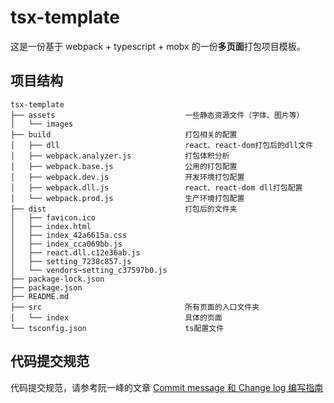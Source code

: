 # tsx-template
这是一份基于 webpack + typescript + mobx 的一份**多页面**打包项目模板。
## 项目结构

    tsx-template
    ├── assets                             一些静态资源文件（字体、图片等）
    │   └── images
    ├── build                              打包相关的配置
    │   ├── dll                            react、react-dom打包后的dll文件
    │   ├── webpack.analyzer.js            打包体积分析
    │   ├── webpack.base.js                公用的打包配置
    │   ├── webpack.dev.js                 开发环境打包配置
    │   ├── webpack.dll.js                 react、react-dom dll打包配置
    │   └── webpack.prod.js                生产环境打包配置
    ├── dist                               打包后的文件夹
    │   ├── favicon.ico
    │   ├── index.html
    │   ├── index_42a6615a.css
    │   ├── index_cca069bb.js
    │   ├── react.dll.c12e36ab.js
    │   ├── setting_7238c857.js
    │   └── vendors~setting_c37597b0.js
    ├── package-lock.json
    ├── package.json
    ├── README.md
    ├── src                                所有页面的入口文件夹
    │   └── index                          具体的页面
    └── tsconfig.json                      ts配置文件
## 代码提交规范
代码提交规范，请参考阮一峰的文章
[Commit message 和 Change log 编写指南](http://www.ruanyifeng.com/blog/2016/01/commit_message_change_log.html)
